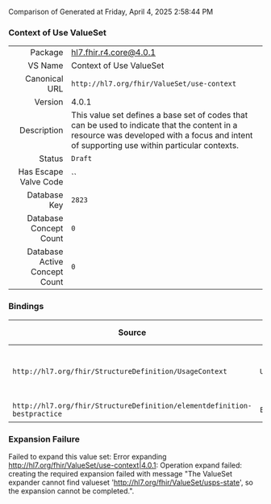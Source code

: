 Comparison of 
Generated at Friday, April 4, 2025 2:58:44 PM

### Context of Use ValueSet

|      |     |
| ---: | --- |
| Package | hl7.fhir.r4.core@4.0.1 |
| VS Name | Context of Use ValueSet |
| Canonical URL | `http://hl7.org/fhir/ValueSet/use-context` |
| Version | 4.0.1 |
| Description | This value set defines a base set of codes that can be used to indicate that the content in a resource was developed with a focus and intent of supporting use within particular contexts. |
| Status | `Draft` |
| Has Escape Valve Code | `` |
| Database Key | `2823` |
| Database Concept Count | `0` |
| Database Active Concept Count | `0` |
### Bindings

| Source | Element | Binding | Strength | Element Short |
| ------ | ------- | ------- | -------- | ------------- |
| `http://hl7.org/fhir/StructureDefinition/UsageContext` | `UsageContext.value[x]` | `http://hl7.org/fhir/ValueSet/use-context` | `Example` | Value that defines the context |
| `http://hl7.org/fhir/StructureDefinition/elementdefinition-bestpractice` | `Extension.value[x]` | `http://hl7.org/fhir/ValueSet/use-context` | `Extensible` | Value of extension |

### Expansion Failure

Failed to expand this value set: Error expanding http://hl7.org/fhir/ValueSet/use-context|4.0.1: Operation expand failed: creating the required expansion failed with message "The ValueSet expander cannot find valueset 'http://hl7.org/fhir/ValueSet/usps-state', so the expansion cannot be completed.".
